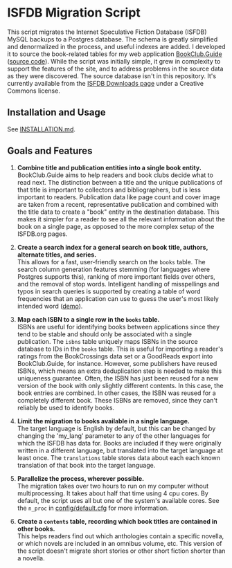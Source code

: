 ISFDB Migration Script
==========================

This script migrates the Internet Speculative Fiction Database (ISFDB) MySQL backups to a Postgres database. The schema is greatly simplified and denormalized in the process, and useful indexes are added. I developed it to source the book-related tables for my web application [BookClub.Guide](http://bookclub.guide) ([source code](https://github.com/JustinL42/rec_sys_app)). While the script was initially simple, it grew in complexity to support the features of the site, and to address problems in the source data as they were discovered. The source database isn't in this repository. It's currently available from the [ISFDB Downloads page](https://isfdb.org/wiki/index.php/ISFDB_Downloads#Database_Backups) under a Creative Commons license.

## Installation and Usage

See [INSTALLATION.md](INSTALLATION.md).

## Goals and Features

1. **Combine title and publication entities into a single book entity.** <br>
BookClub.Guide aims to help readers and book clubs decide what to read next. The distinction between a title and the unique publications of that title is important to collectors and bibliographers, but is less important to readers. Publication data like page count and cover image are taken from a recent, representative publication and combined with the title data to create a "book" entity in the destination database. This makes it simpler for a reader to see all the relevant information about the book on a single page, as opposed to the more complex setup of the ISFDB.org pages.

2. **Create a search index for a general search on book title, authors, alternate titles, and series.** <br>
This allows for a fast, user-friendly search on the `books` table. The search column generation features stemming (for languages where Postgres supports this), ranking of more important fields over others, and the removal of stop words. Intelligent handling of misspellings and typos in search queries is supported by creating a table of word frequencies that an application can use to guess the user's most likely intended word ([demo](https://bookclub.guide/search/?search=teh+silmarrilion+tolkein)).

3. **Map each ISBN to a single row in the `books` table.** <br>
ISBNs are useful for identifying books between applications since they tend to be stable and should only be associated with a single publication. The `isbns` table uniquely maps ISBNs in the source database to IDs in the `books` table. This is useful for importing a reader's ratings from the BookCrossings data set or a GoodReads export into BookClub.Guide, for instance. 
However, some publishers have reused ISBNs, which means an extra deduplication step is needed to make this uniqueness guarantee. Often, the ISBN has just been reused for a new version of the book with only slightly different contents. In this case, the book entries are combined. In other cases, the ISBN was reused for a completely different book. These ISBNs are removed, since they can't reliably be used to identify books.

4. **Limit the migration to books available in a single language.** <br>
The target language is English by default, but this can be changed by changing the 'my_lang' parameter to any of the other languages for which the ISFDB has data for. Books are included if they were originally written in a different language, but translated into the target language at least once. The `translations` table stores data about each each known translation of that book into the target language.

5. **Parallelize the process, wherever possible.** <br>
The migration takes over two hours to run on my computer without multiprocessing. It takes about half that time using 4 cpu cores. By default, the script uses all but one of the system's available cores. See the `n_proc` in [config/default.cfg](config/default.cfg) for more information.

6. **Create a `contents` table, recording which book titles are contained in other books.** <br>
This helps readers find out which anthologies contain a specific novella, or which novels are included in an omnibus volume, etc. This version of the script doesn't migrate short stories or other short fiction shorter than a novella.
